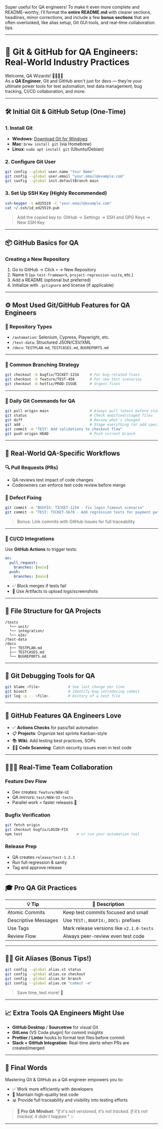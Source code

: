 Super useful for QA engineers! To make it even more complete and README-worthy, I’ll format the **entire README.md** with clearer sections, headlines, minor corrections, and include a few **bonus sections** that are often overlooked, like alias setup, Git GUI tools, and real-time collaboration tips.

---

# 🚀 Git & GitHub for QA Engineers: Real-World Industry Practices

Welcome, QA Wizards! 🧙‍♂️🧙‍♀️  
As a **QA Engineer**, Git and GitHub aren't just for devs — they’re your ultimate power tools for test automation, test data management, bug tracking, CI/CD collaboration, and more.

---

## 🛠️ Initial Git & GitHub Setup (One-Time)

### 1. Install Git
- **Windows**: [Download Git for Windows](https://git-scm.com/download/win)  
- **Mac**: `brew install git` (via Homebrew)  
- **Linux**: `sudo apt install git` (Ubuntu/Debian)

### 2. Configure Git User
```bash
git config --global user.name "Your Name"
git config --global user.email "your.email@example.com"
git config --global init.defaultBranch main
```

### 3. Set Up SSH Key (Highly Recommended)
```bash
ssh-keygen -t ed25519 -C "your.email@example.com"
cat ~/.ssh/id_ed25519.pub
```
> Add the copied key to: GitHub → Settings → SSH and GPG Keys → New SSH Key

---

## 📦 GitHub Basics for QA

### Creating a New Repository
1. Go to GitHub → Click `+` → New Repository  
2. Name it (`qa-test-framework`, `project-regression-suite`, etc.)  
3. Add a README (optional but preferred)  
4. Initialize with `.gitignore` and license (if applicable)

---

## ⚙️ Most Used Git/GitHub Features for QA Engineers

### 🧬 Repository Types
- `/automation`: Selenium, Cypress, Playwright, etc.
- `/test-data`: Structured JSON/CSV/XML
- `/docs`: `TESTPLAN.md`, `TESTCASES.md`, `BUGREPORTS.md`

---

### 🌱 Common Branching Strategy
```bash
git checkout -b bugfix/TICKET-1234     # For bug-related fixes
git checkout -b feature/TEST-456       # For new test scenarios
git checkout -b hotfix/PROD-ISSUE      # Urgent fixes
```

---

### 🔁 Daily Git Commands for QA
```bash
git pull origin main                   # Always pull latest before starting
git status                             # Check modified/staged files
git diff                               # Review what's changed
git add .                              # Stage everything (or add specific files)
git commit -m "TEST: Add validations to checkout flow"
git push origin HEAD                   # Push current branch
```

---

## 📍 Real-World QA-Specific Workflows

### 🔍 Pull Requests (PRs)
- QA reviews test impact of code changes
- Codeowners can enforce test code review before merge

### 🐞 Defect Fixing
```bash
git commit -m "BUGFIX: TICKET-1234 - Fix login timeout scenario"
git commit -m "TEST: TICKET-5678 - Add regression tests for payment gateway"
```
> Bonus: Link commits with GitHub Issues for full traceability

---

### 🔄 CI/CD Integrations
Use **GitHub Actions** to trigger tests:
```yaml
on:
  pull_request:
    branches: [main]
  push:
    branches: [main]
```
- ✅ Block merges if tests fail
- 📁 Use Artifacts to upload logs/screenshots

---

## 📂 File Structure for QA Projects
```
/tests
  └── unit/
  └── integration/
  └── e2e/
/test-data
/docs
  ├── TESTPLAN.md
  ├── TESTCASES.md
  └── BUGREPORTS.md
```

---

## 🔧 Git Debugging Tools for QA
```bash
git blame <file>             # See last change per line
git bisect                   # Identify bug-introducing commit
git log -p -- <file>         # History of a test file
```

---

## 🧠 GitHub Features QA Engineers Love
- ✅ **Actions Checks** for pass/fail automation
- 📋 **Projects**: Organize test sprints Kanban-style
- 📚 **Wiki**: Add testing best practices, SOPs
- 🕵️‍♀️ **Code Scanning**: Catch security issues even in test code

---

## 🧑‍🤝‍🧑 Real-Time Team Collaboration

### Feature Dev Flow
- Dev creates: `feature/NEW-UI`
- QA mirrors: `test/NEW-UI-tests`
- Parallel work = faster releases 🚀

### Bugfix Verification
```bash
git fetch origin
git checkout bugfix/LOGIN-FIX
npm test                         # or run your automation tool
```

### Release Prep
- QA creates `release/test-1.2.3`
- Run full regression & sanity
- Tag and approve release

---

## 🎓 Pro QA Git Practices

| 💡 Tip | 📌 Description |
|-------|----------------|
| Atomic Commits | Keep test commits focused and small |
| Descriptive Messages | Use `TEST:`, `BUGFIX:`, `DOCS:` prefixes |
| Use Tags | Mark release versions like `v2.1.0-tests` |
| Review Flow | Always peer-review even test code |

---

## 🧙‍♂️ Git Aliases (Bonus Tips!)
```bash
git config --global alias.st status
git config --global alias.co checkout
git config --global alias.br branch
git config --global alias.cm "commit -m"
```
> Save time, test more! 🧪

---

## 📈 Extra Tools QA Engineers Might Use
- **GitHub Desktop** / **Sourcetree** for visual Git
- **GitLens** (VS Code plugin) for commit insights
- **Prettier / Linter** hooks to format test files before commit
- **Slack + GitHub Integration**: Real-time alerts when PRs are created/merged

---

## 📢 Final Words

Mastering Git & GitHub as a QA engineer empowers you to:
- ✅ Work more efficiently with developers
- 🧪 Maintain high-quality test code
- 📊 Provide full traceability and visibility into testing efforts

> **🧠 Pro QA Mindset**: _"If it's not versioned, it’s not tracked. If it’s not tracked, it didn’t happen."_ 💥

---
